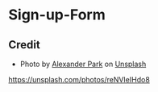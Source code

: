 # Sign-up-Form

## Credit
- Photo by <a href="https://unsplash.com/@peopleskynet?utm_source=unsplash&utm_medium=referral&utm_content=creditCopyText">Alexander Park</a> on <a href="https://unsplash.com/?utm_source=unsplash&utm_medium=referral&utm_content=creditCopyText">Unsplash</a>

https://unsplash.com/photos/reNVIeIHdo8
